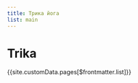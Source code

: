 ```yaml
---
title: Трика йога
list: main
---
```


# Trika

<script setup>
import { useData } from 'vitepress'
const { site, title, theme } = useData()
</script>

{{site.customData.pages[$frontmatter.list]}}